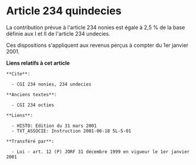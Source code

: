 # Article 234 quindecies

La contribution prévue à l'article 234 nonies est égale à 2,5 % de la base définie aux I et II de l'article 234 undecies.

Ces dispositions s'appliquent aux revenus perçus à compter du 1er janvier 2001.

**Liens relatifs à cet article**

	**Cite**:

	  - CGI 234 nonies, 234 undecies

	**Anciens textes**:

	  - CGI 234 octies

	**Liens**:

	  - HISTO: Edition du 31 mars 2001
	  - TXT_ASSOCIE: Instruction 2001-06-18 5L-5-01

	**Transféré par**:

	  - Loi - art. 12 (P) JORF 31 décembre 1999 en vigueur le 1er janvier 2001

